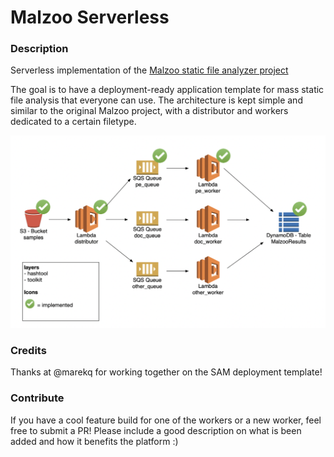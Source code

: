 # Malzoo Serverless
### Description
Serverless implementation of the [Malzoo static file analyzer project](https://github.com/nheijmans/malzoo/)

The goal is to have a deployment-ready application template for mass static file analysis that everyone can use.
The architecture is kept simple and similar to the original Malzoo project, with a distributor and workers dedicated to a certain filetype.

![Malzoo Architecture](./images/malzoo_serverless.png)

### Credits
Thanks at @marekq for working together on the SAM deployment template!

### Contribute
If you have a cool feature build for one of the workers or a new worker, feel free to submit a PR! Please include a good description on what is been added and how it benefits the platform :) 
